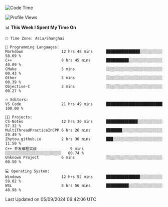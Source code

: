 <!--START_SECTION:waka-->
![Code Time](http://img.shields.io/badge/Code%20Time-1%2C956%20hrs%2031%20mins-blue)

![Profile Views](http://img.shields.io/badge/Profile%20Views-2-blue)

📊 **This Week I Spent My Time On** 

```text
🕑︎ Time Zone: Asia/Shanghai

💬 Programming Languages: 
Markdown                 12 hrs 48 mins      ███████████████░░░░░░░░░░   58.69 % 
C++                      8 hrs 45 mins       ██████████░░░░░░░░░░░░░░░   40.09 % 
CMake                    5 mins              ░░░░░░░░░░░░░░░░░░░░░░░░░   00.43 % 
Other                    5 mins              ░░░░░░░░░░░░░░░░░░░░░░░░░   00.39 % 
Objective-C              3 mins              ░░░░░░░░░░░░░░░░░░░░░░░░░   00.27 % 

🔥 Editors: 
VS Code                  21 hrs 49 mins      █████████████████████████   100.00 % 

🐱‍💻 Projects: 
CS-Notes                 12 hrs 30 mins      ██████████████░░░░░░░░░░░   57.32 % 
MultiThreadPracticeInCPP 6 hrs 26 mins       ███████░░░░░░░░░░░░░░░░░░   29.49 % 
Zhytou.github.io         2 hrs 30 mins       ███░░░░░░░░░░░░░░░░░░░░░░   11.50 % 
C++ 并发编程实战               9 mins              ░░░░░░░░░░░░░░░░░░░░░░░░░   00.74 % 
Unknown Project          6 mins              ░░░░░░░░░░░░░░░░░░░░░░░░░   00.50 % 

💻 Operating System: 
Windows                  12 hrs 52 mins      ███████████████░░░░░░░░░░   59.02 % 
WSL                      8 hrs 56 mins       ██████████░░░░░░░░░░░░░░░   40.98 % 
```


 Last Updated on 05/09/2024 06:42:06 UTC
<!--END_SECTION:waka-->